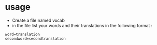 # usage
* Create a file named vocab
* in the file list your words and their translations in the following format : 

```
word=translation
secondword=secondtranslation
```
